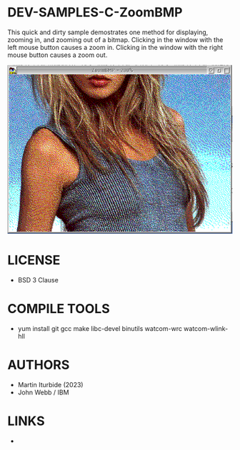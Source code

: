 # DEV-SAMPLES-C-ZoomBMP
This quick and dirty sample demostrates one method for displaying, zooming in, and zooming out of a bitmap. Clicking in the window with the left mouse button causes a zoom in. Clicking in the window with the right mouse button causes a zoom out.

![ZoomBMP ScreenShot](/wiki/ZoomBMP_002.png)

LICENSE
===============
* BSD 3 Clause

COMPILE TOOLS
===============
* yum install git gcc make libc-devel binutils watcom-wrc watcom-wlink-hll
 
AUTHORS
===============
* Martin Iturbide (2023)
* John Webb / IBM

LINKS
===============
* 
